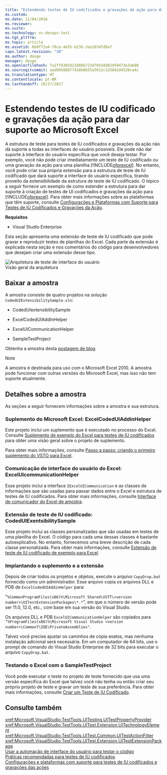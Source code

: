 ```yaml
---
title: "Estendendo testes de IU codificados e gravações da ação para dar suporte ao Microsoft Excel | Microsoft Docs"
ms.custom: 
ms.date: 11/04/2016
ms.reviewer: 
ms.suite: 
ms.technology: vs-devops-test
ms.tgt_pltfrm: 
ms.topic: article
ms.assetid: 6b0f72a4-70ca-4e55-b236-2ea1034fd8a7
caps.latest.revision: "30"
ms.author: douge
manager: douge
ms.openlocfilehash: fa2ffd383d2180b672347043dd02459473e3a608
ms.sourcegitcommit: aadb9588877418b8b55a5612c1d3842d4520ca4c
ms.translationtype: HT
ms.contentlocale: pt-BR
ms.lasthandoff: 10/27/2017
---
```

# <a name="extending-coded-ui-tests-and-action-recordings-to-support-microsoft-excel"></a>Estendendo testes de IU codificado e gravações da ação para dar suporte ao Microsoft Excel
A estrutura de teste para testes de IU codificados e gravações da ação não dá suporte a todas as interfaces do usuário possíveis. Ele pode não dar suporte à interface do usuário específica que você deseja testar. Por exemplo, você não pode criar imediatamente um teste de IU codificado ou uma gravação da ação para uma planilha [!INCLUDE[ofprexcel](../test/includes/ofprexcel_md.md)]. No entanto, você pode criar sua própria extensão para a estrutura de teste de IU codificado que dará suporte a interface do usuário específica, tirando proveito da extensibilidade da estrutura de teste de IU codificado. O tópico a seguir fornece um exemplo de como estender a estrutura para dar suporte à criação de testes de UI codificados e gravações da ação para [!INCLUDE[ofprexcel](../test/includes/ofprexcel_md.md)]. Para obter mais informações sobre as plataformas que têm suporte, consulte [Configurações e Plataformas com Suporte para Testes de IU Codificados e Gravações da Ação](../test/supported-configurations-and-platforms-for-coded-ui-tests-and-action-recordings.md).  
  
 **Requisitos**  
  
-   Visual Studio Enterprise  
  
 Esta seção apresenta uma extensão de teste de IU codificado que pode gravar e reproduzir testes de planilhas do Excel. Cada parte da extensão é explicada nesta seção e nos comentários do código para desenvolvedores que desejam criar uma extensão desse tipo.  
  
 ![Arquitetura de teste de interface do usuário](../test/media/ui_testarch.png "UI_TestArch")  
Visão geral da arquitetura  
  
## <a name="download-the-sample"></a>Baixar a amostra  
 A amostra consiste de quatro projetos na solução `CodedUIExtensibilitySample.sln`:  
  
-   CodedUIextensibilitySample  
  
-   ExcelCodedUIAddInHelper  
  
-   ExcelUICommunicationHelper  
  
-   SampleTestProject  
  
 Obtenha a amostra desta [postagem de blog](http://go.microsoft.com/fwlink/?LinkID=185592).  
  
> [!NOTE]
>  A amostra é destinada para uso com o Microsoft Excel 2010. A amostra pode funcionar com outras versões do Microsoft Excel, mas isso não tem suporte atualmente.  
  
## <a name="details-about-the-sample"></a>Detalhes sobre a amostra  
 As seções a seguir fornecem informações sobre a amostra e sua estrutura.  
  
### <a name="microsoft-excel-add-in-excelcodeduiaddinhelper"></a>Suplemento do Microsoft Excel: ExcelCodedUIAddinHelper  
 Este projeto inclui um suplemento que é executado no processo do Excel. Consulte [Suplemento de exemplo do Excel para testes de IU codificados](../test/sample-excel-add-in-for-coded-ui-testing.md) para obter uma visão geral sobre o projeto de suplemento.  
  
 Para obter mais informações, consulte [Passo a passo: criando o primeiro suplemento do VSTO para Excel](http://msdn.microsoft.com/Library/a855e2be-3ecf-4112-a7f5-ec0f7fad3b5f).  
  
### <a name="excel-ui-communication-exceluicommunicationhelper"></a>Comunicação de interface do usuário do Excel: ExcelUIcommunicationHelper  
 Esse projeto inclui a interface `IExcelUICommunication` e as classes de informações que são usadas para passar dados entre o Excel e estrutura de testes de IU codificados. Para obter mais informações, consulte [Interface de comunicador do Excel de amostra](../test/sample-excel-communicator-interface.md).  
  
### <a name="coded-ui-test-extension-codeduiexentsibilitysample"></a>Extensão de teste de IU codificado: CodedUIExentsibilitySample  
 Esse projeto inclui as classes personalizadas que são usadas em testes de uma planilha do Excel. O código para cada uma dessas classes é bastante autoexplicativo. No entanto, fornecemos uma breve descrição de cada classe personalizada. Para obter mais informações, consulte [Extensão de teste de IU codificado de exemplo para Excel](../test/sample-coded-ui-test-extension-for-excel.md).  
  
### <a name="deploying-your-add-in-and-extension"></a>Implantando o suplemento e a extensão  
 Depois de criar todos os projetos e objetos, execute o arquivo `CopyDrop.bat` fornecido como um administrador. Esse arquivo copia os arquivos DLL e PDB de `ExcelCodedUIAddinHelper` para:  
  
 "`%CommonProgramFiles(x86)%\Microsoft Shared\VSTT\<version number>\UITestExtensionPackages\*.*`", em que o número de versão pode ser 11.0, 12.0, etc., com base em sua versão do Visual Studio.  
  
 Os arquivos DLL e PDB `ExcelUICommunicationHelper` são copiados para `"%ProgramFiles(x86)%\Microsoft Visual Studio <version number>\Common7\IDE\PrivateAssemblies"`.  
  
 Talvez você precise ajustar os caminhos de cópia exatos, mas nenhuma instalação adicional será necessária. Em um computador de 64 bits, use o prompt de comando do Visual Studio Enterprise de 32 bits para executar o arquivo `CopyDrop.bat`.  
  
### <a name="testing-excel-with-the-sampletestproject"></a>Testando o Excel com o SampleTestProject  
 Você pode executar o teste no projeto de teste fornecido que usa uma versão específica do Excel que talvez você não tenha ou então criar seu próprio projeto de teste e gravar um teste de sua preferência. Para obter mais informações, consulte [Criar um Teste de IU Codificado](../test/use-ui-automation-to-test-your-code.md#VerifyingCodeUsingCUITCreate).  
  
## <a name="see-also"></a>Consulte também  
 <xref:Microsoft.VisualStudio.TestTools.UITesting.UITestPropertyProvider>   
 <xref:Microsoft.VisualStudio.TestTools.UITest.Extension.UITechnologyElement>   
 <xref:Microsoft.VisualStudio.TestTools.UITest.Common.UITestActionFilter>   
 <xref:Microsoft.VisualStudio.TestTools.UITest.Extension.UITestExtensionPackage>   
 [Usar a automação de interface do usuário para testar o código](../test/use-ui-automation-to-test-your-code.md)   
 [Práticas recomendadas para testes de IU codificados](../test/best-practices-for-coded-ui-tests.md)   
 [Configurações e plataformas com suporte para testes de IU codificados e gravações das ações](../test/supported-configurations-and-platforms-for-coded-ui-tests-and-action-recordings.md)
